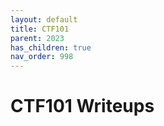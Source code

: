 ```yaml
---
layout: default
title: CTF101
parent: 2023
has_children: true
nav_order: 998
---
```


# CTF101 Writeups
